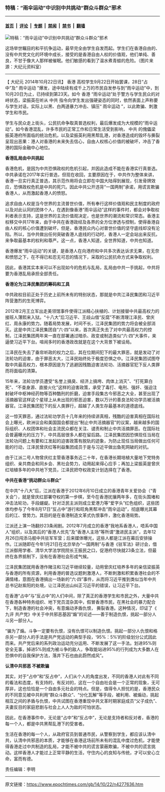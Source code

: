 ### 特稿：“雨伞运动”中识别中共挑动“群众斗群众”邪术

---

#### [首页](../../../..?n4277636) &nbsp;|&nbsp; [评论](../../../../../epoch-comment?n4277636) &nbsp;|&nbsp; [专题](../../../../../epoch-special?n4277636) &nbsp;|&nbsp; [禁闻](../../../../../epoch-news?n4277636) &nbsp;|&nbsp; [禁书](../../../../../books?n4277636) &nbsp;|&nbsp; [翻墙](https://github.com/gfw-breaker/nogfw/blob/master/README.md?n4277636)


<div><img alt="特稿：“雨伞运动”中识别中共挑动“群众斗群众”邪术" class="attachment-djy_600_400 size-djy_600_400 wp-post-image" src="https://i.epochtimes.com/assets/uploads/2014/10/1409282240142054.jpg"/>
<div class="caption">
 <p>
  这场举世瞩目的和平抗争运动，最早完全由学生自发而起。学生们在香港自由的、没有中共党文化的环境中成长，接受的是香港自由人权的价值观，他们单纯、善良，不甘于像大人那样被催眠。他们敏感的看到了温水煮青蛙的危险。（图片来源：大纪元资料室）
 </p>
</div></div><hr/><div class="post_content" id="artbody" itemprop="articleBody">
 <!-- article content begin -->
 <p>
  【
  <ok href="https://www.epochtimes.com/gb/tag/%E5%A4%A7%E7%BA%AA%E5%85%83.html">
   大纪元
  </ok>
  2014年10月22日讯】
  <ok href="https://www.epochtimes.com/gb/tag/%E9%A6%99%E6%B8%AF.html">
   香港
  </ok>
  高校学生9月22日开始罢课，28日“占中”及“
  <ok href="https://www.epochtimes.com/gb/tag/%E9%9B%A8%E4%BC%9E%E8%BF%90%E5%8A%A8.html">
   雨伞运动
  </ok>
  ”爆发，途中陆续有成千上万的市民自发参与到“雨伞运动”中，到10月20日为止，已持续到第23天。如今
  <ok href="https://www.epochtimes.com/gb/tag/%E9%A6%99%E6%B8%AF.html">
   香港
  </ok>
  “雨伞运动”处于警方与学生民众的对峙状态，梁振英在听从
  <ok href="https://www.epochtimes.com/gb/tag/%E4%B8%AD%E5%85%B1.html">
   中共
  </ok>
  指令向学生发出强硬姿态的同时，依然表面上声称要与学生对话，实际上以黑、白两道暴力冲击、镇压“
  <ok href="https://www.epochtimes.com/gb/tag/%E9%9B%A8%E4%BC%9E%E8%BF%90%E5%8A%A8.html">
   雨伞运动
  </ok>
  ”，以此欺骗、刺激学生和市民。
 </p>
 <p>
  学生与民众走上街头，公民抗命争取真普选权利，最后爆发成为大规模的“雨伞运动”。如今香港混乱，许多市民的正常工作和日常生活受到影响，
  <ok href="https://www.epochtimes.com/gb/tag/%E4%B8%AD%E5%85%B1.html">
   中共
  </ok>
  的傀儡梁振英港府所面临的统治危机，以及梁振英利用黑帮乱港，对香港造成的毁坏与撕裂呈现出恶果：港人对香港的未来失去信心，自由人权核心价值的被破坏，冲击了香港的国际金融中心地位。
 </p>
 <p>
  <b>
   香港乱局由中共挑起
  </b>
 </p>
 <p>
  香港危机，是因为中共恐惧政权的危机引起，并因此造成不能在香港实行真普选。中共承诺在2017年实行普选，但现在收回，主要原因在于，中共作为整体来讲，香港一旦实行真正普选，其示范作用将会立即在中国大陆得到展现，引发骨牌效应，恐惧政权危机是中共的死穴。因此中共公开违背“一国两制”承诺，用谎言欺骗香港人，从而激起香港人的愤怒。
 </p>
 <p>
  追求自由人权是当今世界的主流普世价值，所有奉行这样价值观和民主制度的政府以及对此认同的团体个人，在遇到像香港“雨伞运动”这样的事件时，都会对争取权利者表示支持，这是世界的主流价值观决定，也是世界的潮流和常识常态。香港主权移交中共17年来，由于中共在香港政经及各界的全方位渗透与控制，使得香港自由人权的核心价值遭到破坏，但是，香港民众内心对普世价值的坚守底线却没有沦陷。所以，当中共做出任何突破香港人底线的行动时，香港人一定会站出来反抗，来争取最基本的权利和尊严。这一点，香港人知道，全世界知道，中共也知道。
 </p>
 <p>
  香港爆发“雨伞运动”的关键，是香港人在向港府和中共多次表达诉求无果，在无奈和愤怒之下，在不得已和忍无可忍的情况下，采取的公民抗命方式来争取权利。
 </p>
 <p>
  因此，香港其实本来可以不出现如今的危机与乱局，乱局由中共一手挑起，中共将要为香港乱局承担全部责任。
 </p>
 <p>
  <b>
   香港沦为江泽民集团的筹码和工具
  </b>
 </p>
 <p>
  中共政权目前正处于历史上前所未有的特别状态，那就是中共江泽民集团和习近平阵营激烈的生死博弈。
 </p>
 <p>
  2012年2月王立军出走美领馆事件使得江派精心扶植的、计划接替中共最高权力的接班人薄熙来入狱。“十八大”后习近平、王歧山借“反腐”不断清理江泽民、曾庆红、周永康的势力。随着局势发展，时间不长，江泽民集团的势力将会被全部消灭。这是中共江泽民集团自“六‧四”以来，首次真正失去了对中共最高权力的控制，江泽民集团两年来一直在部署通过暗杀、政变或制造类似“六‧四”大事件，来逼使习近平下台。喧闹多时的香港政改就是在这个大背景下被设局。
 </p>
 <p>
  江泽民在失去了垂帘听政的权力之后，其在位期间犯下的最大罪恶，就是发动了对法轮功的迫害，由于罪恶太大，江泽民始终处于极度恐惧之中。江泽民集团试图夺取中共最高权力，根本原因是为了逃避因残酷迫害法轮功、活摘器官犯下反人类罪而将面临的清算。
 </p>
 <p>
  15年来，法轮功学员遭受“名誉上搞臭、经济上搞垮、肉体上消灭”、“打死算白死”、“不查身源、直接火化”这样的迫害政策，承受了毒打、电刑、强奸、强迫注射破坏中枢神经药物等百种酷刑的折磨，迫害手段集古今邪恶之大全，甚至出现了活摘器官这样这个星球上从未出现的邪恶迫害，数以万计的善良法轮功学员被活摘器官。江泽民集团犯下的反人类罪行，超越了人类生存最基本的道德底线。
 </p>
 <p>
  这一惊天罪恶，通过法轮功学员十几年来的持续讲真相，残酷的迫害真相在国际社会上曝光，欧洲议会和美国国会都提出“制止中共活摘器官”的议案，越来越多的国际组织、人权团体和社会主流民众都在关注、谴责和制止中共活摘罪恶。在国际社会普遍曝光的压力下，中共高层很多人都在留后路。江泽民集团因恐惧现任当局在法轮功问题上有要和江发起的迫害政策有脱轨的迹象，为防止现任当局做出任何可能的行动，江泽民曾庆红等利益集团成员于是与习近平做出鱼死网破的对抗。
 </p>
 <p>
  由于江派二号人物曾庆红主管香港事务近二十年，在香港长期培植大量地下党特务组织、亲共商会和同乡会、黑社会势力，动用起来得心应手；再加上梁振英是曾庆红培植多年的中共地下党员，江泽民把夺权政变计划选择在了香港。
 </p>
 <p>
  <b>
   中共在香港“挑动群众斗群众”
  </b>
 </p>
 <p>
  在中共“十八大”后，江派在香港于2012年6月10日成立的香港青年关爱协会（“青关会”），就是曾庆红部署夺权的第一步棋，至今在香港扰攘两年多，在街头围堵和冲击法轮功，手段龌龊。针对泛民主派则成立爱港力等“爱字头”红色组织，这些团体均参与了今年8月17日“反占中”游行和旺角黑帮冲击“雨伞运动”，彻底曝光其幕后的江、曾势力。其目的是在香港制造文革式仇恨事件，激化香港局势。
 </p>
 <p>
  江派还上演一场翻炒23条闹剧。2012年7月成立的香港“我地系香港人，唔系中国人”组织，以及其后的“香港人优先”及“香港人主场”等所谓“激进民主派”，去年12月26日闯添马舰中共驻军军营；后来媒体曝光，这些人都是江派在幕后安排操作。江派随即在今年1月21日在北京举办“一国两制”与香港《驻军法》研讨会，借江派御用学者、清华大学法学院院长王振民之口，促港府尽快就23条立法，但最终在各界抵制下，没有在香港社会形成气候。
 </p>
 <p>
  江泽民集团就用香港作赌注和习近平继续较量，动用曾庆红培养多年的亲信梁振英与香港的所有资源，利用香港的普选议题刺激港人，不断刺激和积累香港社会的不满情绪，意图在香港搞出一场新的“六‧四”事件，从而将习近平推到类似当年中共总书记赵紫阳的处境，让江泽民出山纠正习近平的错误，让习近平下台。
 </p>
 <p>
  在香港“占中”与“反占中”的人们中间，除了真正的香港学生和市民之外，大量中共在香港各种特务组织、地下党员混杂其中，假冒香港市民，在黑社会的暴力配合下，制造香港的社会冲突，有意煽动矛盾仇恨， 撕裂香港。这种情况，印证了《
  <ok href="https://www.epochtimes.com/gb/tag/%E4%B9%9D%E8%AF%84.html">
   九评
  </ok>
  共产党》中关于中共邪恶基因“煽”的论述——善于制造仇恨，挑起一部分人斗另一部分人。
 </p>
 <p>
  “骗为了煽。斗争一定要有仇恨，没有仇恨可以制造仇恨。挑起一部分人仇恨和格杀另一部分人的手法是共产党运动的典型手段，‘95%：5%’的阶级划分公式因此而来。共产党后来的系列政治运动充分运用、不断发展了这一手法。划进95%则安全无事，掉进5%则成为被斗争的敌人，争取能站进95%的行列成为大多数人在恐惧中的自我保护方法，落井下石也由此蔚然成风”。
 </p>
 <p>
  <b>
   认清中共邪恶 不被欺骗
  </b>
 </p>
 <p>
  其实，对于“占中”和“反占中”，人们从个人的角度出发，不同的香港人对此有不同的看法和态度，有支持的，有反对的，这在一个自由社会是一个正常的现象，无可厚非，这也恰恰是一个自由多元社会的特点。但是，值得令人担忧的是，香港民众的不同意见被中共利用“群众斗群众”、“分化瓦解”等手段，被利用、被煽动，挑起相互之间的矛盾与仇恨，中共试图在香港重现中共文革时期家庭成员“父子成仇”、夫妻反目的家庭悲剧与社会上人人为敌的可怕状态。
 </p>
 <p>
  因此，在香港事件中，无论是“占中”和“反占中”，无论是支持者和反对者，香港的每一个人，都是中共黑帮乱港下的受害者。
 </p>
 <p>
  生活在香港的每一个人，从政府官员到普通市民，从警察到学生，都应该认清中共，认清中共邪恶的本质，才能够在香港这场前所未有的混乱中度过危机，才能使得香港走过中共制造的乱局，才能不被中共的谎言蒙蔽欺骗，不被中共的谎言挑动。这样香港人才能过上正常平静的生活，守住内心的良知与传统，才可以安心立命，富而有德。
 </p>
 <p>
  责任编辑：李明
 </p>
 <!-- article content end -->
 <div id="below_article_ad">
 </div>
</div>


---

原文链接：https://www.epochtimes.com/gb/14/10/22/n4277636.htm
